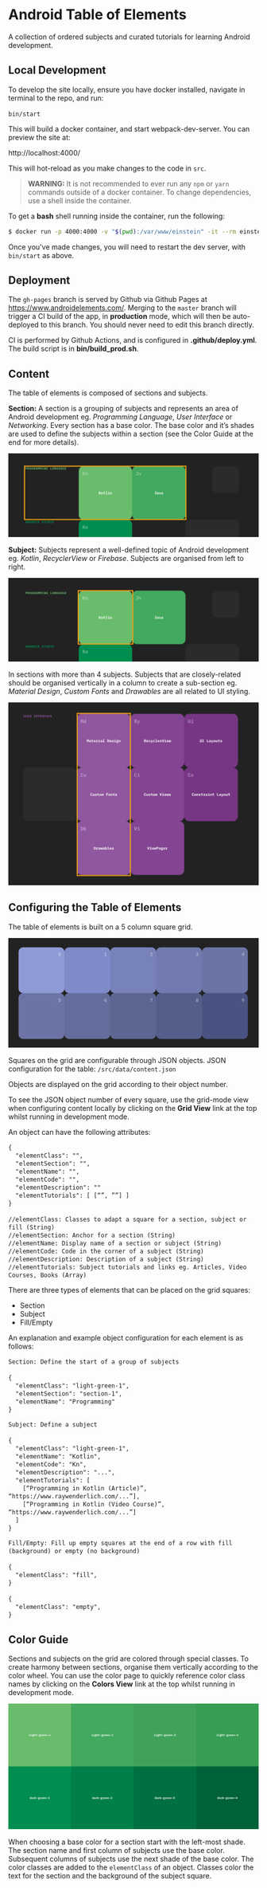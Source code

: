 # Android Table of Elements

A collection of ordered subjects and curated tutorials for learning Android development.

## Local Development

To develop the site locally, ensure you have docker installed, navigate in terminal to the repo, and run:

```bin/start```

This will build a docker container, and start webpack-dev-server. You can preview the site at:

http://localhost:4000/

This will hot-reload as you make changes to the code in `src`.

> __WARNING:__ It is not recommended to ever run any `npm` or `yarn` commands outside of a docker container. To change dependencies, use a shell inside the container.

To get a __bash__ shell running inside the container, run the following:

```sh
$ docker run -p 4000:4000 -v "$(pwd):/var/www/einstein" -it --rm einstein-atoe bash
```

Once you've made changes, you will need to restart the dev server, with `bin/start` as above.

## Deployment

The `gh-pages` branch is served by Github via Github Pages at https://www.androidelements.com/. Merging to the `master` branch will trigger a CI build of the app, in __production__ mode, which will then be auto-deployed to this branch. You should never need to edit this branch directly.

CI is performed by Github Actions, and is configured in __.github/deploy.yml__. The build script is in __bin/build_prod.sh__.

## Content

The table of elements is composed of sections and subjects.

**Section:** A section is a grouping of subjects and represents an area of Android development eg. *Programming Language*, *User Interface* or *Networking*. Every section has a base color. The base color and it’s shades are used to define the subjects within a section (see the Color Guide at the end for more details).

![alt text](https://raw.githubusercontent.com/razeware/einstein/master/src/images/sections.png "")

**Subject:** Subjects represent a well-defined topic of Android development eg. *Kotlin*, *RecyclerView* or *Firebase*. Subjects are organised from left to right.

![alt text](https://raw.githubusercontent.com/razeware/einstein/master/src/images/subjects.png "")

In sections with more than 4 subjects. Subjects that are closely-related should be organised vertically in a column to create a sub-section eg. *Material Design*, *Custom Fonts* and *Drawables* are all related to UI styling.

![alt text](https://raw.githubusercontent.com/razeware/einstein/master/src/images/sub-sections.png "")

## Configuring the Table of Elements

The table of elements is built on a 5 column square grid.

![alt text](https://raw.githubusercontent.com/razeware/einstein/master/src/images/grid.png "")

Squares on the grid are configurable through JSON objects. JSON configuration for the table: ```/src/data/content.json```

Objects are displayed on the grid according to their object number.

To see the JSON object number of every square, use the grid-mode view when configuring content locally by clicking on the __Grid View__ link at the top whilst running in development mode.

An object can have the following attributes:

```
{
  "elementClass": "",
  "elementSection": "",
  "elementName": "",
  "elementCode": "",
  "elementDescription": ""
  "elementTutorials": [ [“”, ””] ]
}

//elementClass: Classes to adapt a square for a section, subject or fill (String)
//elementSection: Anchor for a section (String)
//elementName: Display name of a section or subject (String)
//elementCode: Code in the corner of a subject (String)
//elementDescription: Description of a subject (String)
//elementTutorials: Subject tutorials and links eg. Articles, Video Courses, Books (Array)

```

There are three types of elements that can be placed on the grid squares:

* Section
* Subject
* Fill/Empty

An explanation and example object configuration for each element is as follows:

```
Section: Define the start of a group of subjects

{
  "elementClass": "light-green-1",
  "elementSection": "section-1",
  "elementName": "Programming"
}
```

```
Subject: Define a subject

{
  "elementClass": "light-green-1",
  "elementName": "Kotlin",
  "elementCode": "Kn",
  "elementDescription": "...",
  "elementTutorials": [
    [“Programming in Kotlin (Article)”, “https://www.raywenderlich.com/...”],
    [“Programming in Kotlin (Video Course)”, “https://www.raywenderlich.com/...”]
  ]
}
```

```
Fill/Empty: Fill up empty squares at the end of a row with fill (background) or empty (no background)

{
  "elementClass": "fill",
}

{
  "elementClass": "empty",
}

```

## Color Guide

Sections and subjects on the grid are colored through special classes. To create harmony between sections, organise them vertically according to the color wheel. You can use the color page to quickly reference color class names by clicking on the __Colors View__ link at the top whilst running in development mode.

![alt text](https://raw.githubusercontent.com/razeware/einstein/master/src/images/colors.png "")

When choosing a base color for a section start with the left-most shade. The section name and first column of subjects use the base color. Subsequent columns of subjects use the next shade of the base color. The color classes are added to the ```elementClass``` of an object. Classes color the text for the section and the background of the subject square.





